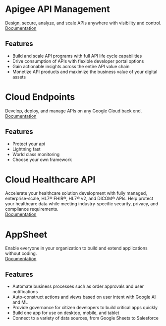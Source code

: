 # Apigee API Management
Design, secure, analyze, and scale APIs anywhere with visibility and control.  
[Documentation](https://cloud.google.com/apigee)
## Features
- Build and scale API programs with full API life cycle capabilities
- Drive consumption of APIs with flexible developer portal options
- Gain actionable insights across the entire API value chain
- Monetize API products and maximize the business value of your digital assets
# Cloud Endpoints
Develop, deploy, and manage APIs on any Google Cloud back end.  
[Documentation](https://cloud.google.com/endpoints)
## Features
- Protect your api
- Lightning fast
- World class monitoring
- Choose your own framework
# Cloud Healthcare API
Accelerate your healthcare solution development with fully managed, enterprise-scale, HL7® FHIR®, HL7® v2, and DICOM® APIs. Help protect your healthcare data while meeting industry-specific security, privacy, and compliance requirements.  
[Documentation](https://cloud.google.com/healthcare)
# AppSheet
Enable everyone in your organization to build and extend applications without coding.  
[Documentation](https://cloud.google.com/appsheet)
## Features
- Automate business processes such as order approvals and user notifications
- Auto-construct actions and views based on user intent with Google AI and ML
- Provide governance for citizen developers to build critical apps quickly
- Build one app for use on desktop, mobile, and tablet
- Connect to a variety of data sources, from Google Sheets to Salesforce